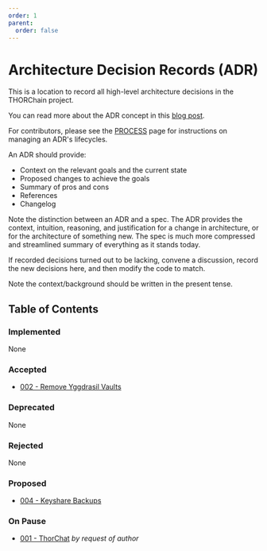 ```yaml
---
order: 1
parent:
  order: false
---
```


# Architecture Decision Records (ADR)

This is a location to record all high-level architecture decisions in the THORChain project.

You can read more about the ADR concept in this [blog post](https://product.reverb.com/documenting-architecture-decisions-the-reverb-way-a3563bb24bd0#.78xhdix6t).

For contributors, please see the [PROCESS](PROCESS.md) page for instructions on managing an ADR's lifecycles.

An ADR should provide:

- Context on the relevant goals and the current state
- Proposed changes to achieve the goals
- Summary of pros and cons
- References
- Changelog

Note the distinction between an ADR and a spec. The ADR provides the context, intuition, reasoning, and
justification for a change in architecture, or for the architecture of something
new. The spec is much more compressed and streamlined summary of everything as
it stands today.

If recorded decisions turned out to be lacking, convene a discussion, record the new decisions here, and then modify the code to match.

Note the context/background should be written in the present tense.

## Table of Contents

### Implemented

None

### Accepted

- [002 - Remove Yggdrasil Vaults](./adr-002-removeyggvaults.md)

### Deprecated

None

### Rejected

None

### Proposed

- [004 - Keyshare Backups](./adr-004-keyshare-backups.md)

### On Pause

- [001 - ThorChat](./adr-001-thorchat.md) _by request of author_
